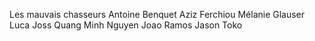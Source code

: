 Les mauvais chasseurs
Antoine Benquet
Aziz Ferchiou
Mélanie Glauser
Luca Joss
Quang Minh Nguyen
Joao Ramos
Jason Toko
